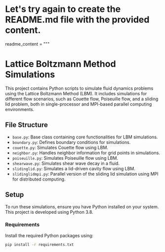 # Let's try again to create the README.md file with the provided content.

readme_content = """
# Lattice Boltzmann Method Simulations

This project contains Python scripts to simulate fluid dynamics problems using the Lattice Boltzmann Method (LBM). It includes simulations for different flow scenarios, such as Couette flow, Poiseuille flow, and a sliding lid problem, both in single-processor and MPI-based parallel computing environments.

## File Structure

- `base.py`: Base class containing core functionalities for LBM simulations.
- `boundary.py`: Defines boundary conditions for simulations.
- `couette.py`: Simulates Couette flow using LBM.
- `neighbor.py`: Handles neighbor information for grid points in simulations.
- `poiseuille.py`: Simulates Poiseuille flow using LBM.
- `shearwave.py`: Simulates shear wave decay in a fluid.
- `slidinglid.py`: Simulates a lid-driven cavity flow using LBM.
- `slidinglidmpi.py`: Parallel version of the sliding lid simulation using MPI for distributed computing.

## Setup

To run these simulations, ensure you have Python installed on your system. This project is developed using Python 3.8.

### Requirements

Install the required Python packages using:

```sh
pip install -r requirements.txt
